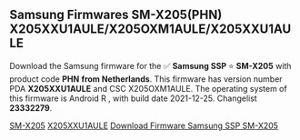 <h2>Samsung Firmwares SM-X205(PHN) X205XXU1AULE/X205OXM1AULE/X205XXU1AULE</h2>
Download the Samsung firmware for the ✅ <strong>Samsung SSP </strong> ⭐ <strong>SM-X205</strong> with product code <strong>PHN</strong> <strong> from Netherlands</strong>. This firmware has version number PDA <strong>X205XXU1AULE</strong> and CSC X205OXM1AULE. The operating system of this firmware is Android R , with build date 2021-12-25. Changelist <strong>23332279</strong>.

[SM-X205](https://samfirm.shop/samsung/model/SM-X205)
[X205XXU1AULE](https://samfirm.shop/samsung/pda/X205XXU1AULE)
[Download Firmware Samsung SSP SM-X205](https://samfirm.shop/samsung/firmware/485301)
